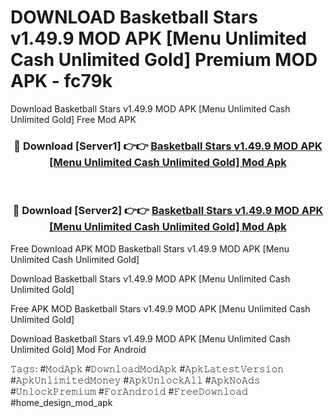 # DOWNLOAD Basketball Stars v1.49.9 MOD APK [Menu Unlimited Cash Unlimited Gold] Premium MOD APK - fc79k
Download Basketball Stars v1.49.9 MOD APK [Menu Unlimited Cash Unlimited Gold] Free Mod APK

<div align="center">
<h3>🔴 Download [Server1] 👉👉 <a href="https://apk-comot.site?title=Basketball_Stars_v1.49.9_MOD_APK_[Menu_Unlimited_Cash_Unlimited_Gold]">Basketball Stars v1.49.9 MOD APK [Menu Unlimited Cash Unlimited Gold] Mod Apk</a></h3><br>

<h3>🔴 Download [Server2] 👉👉 <a href="https://apk-comot.site?title=Basketball_Stars_v1.49.9_MOD_APK_[Menu_Unlimited_Cash_Unlimited_Gold]">Basketball Stars v1.49.9 MOD APK [Menu Unlimited Cash Unlimited Gold] Mod Apk</a></h3>
</div>


Free Download APK MOD Basketball Stars v1.49.9 MOD APK [Menu Unlimited Cash Unlimited Gold]

Download Basketball Stars v1.49.9 MOD APK [Menu Unlimited Cash Unlimited Gold] 

Free APK MOD Basketball Stars v1.49.9 MOD APK [Menu Unlimited Cash Unlimited Gold] 

Download Basketball Stars v1.49.9 MOD APK [Menu Unlimited Cash Unlimited Gold] Mod For Android

𝚃𝚊𝚐𝚜: #𝙼𝚘𝚍𝙰𝚙𝚔 #𝙳𝚘𝚠𝚗𝚕𝚘𝚊𝚍𝙼𝚘𝚍𝙰𝚙𝚔 #𝙰𝚙𝚔𝙻𝚊𝚝𝚎𝚜𝚝𝚅𝚎𝚛𝚜𝚒𝚘𝚗 #𝙰𝚙𝚔𝚄𝚗𝚕𝚒𝚖𝚒𝚝𝚎𝚍𝙼𝚘𝚗𝚎𝚢 #𝙰𝚙𝚔𝚄𝚗𝚕𝚘𝚌𝚔𝙰𝚕𝚕 #𝙰𝚙𝚔𝙽𝚘𝙰𝚍𝚜 #𝚄𝚗𝚕𝚘𝚌𝚔𝙿𝚛𝚎𝚖𝚒𝚞𝚖 #𝙵𝚘𝚛𝙰𝚗𝚍𝚛𝚘𝚒𝚍 #𝙵𝚛𝚎𝚎𝙳𝚘𝚠𝚗𝚕𝚘𝚊𝚍 #home_design_mod_apk